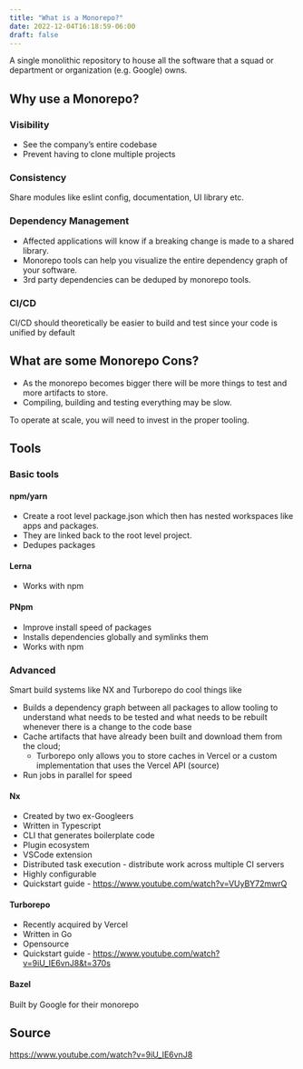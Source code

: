 ```yaml
---
title: "What is a Monorepo?"
date: 2022-12-04T16:18:59-06:00
draft: false
---
```


A single monolithic repository to house all the software that a squad or department or organization (e.g. Google) owns.

## Why use a Monorepo?

### Visibility

* See the company’s entire codebase
* Prevent having to clone multiple projects

### Consistency

Share modules like eslint config, documentation, UI library etc.

### Dependency Management

* Affected applications will know if a breaking change is made to a shared library.
* Monorepo tools can help you visualize the entire dependency graph of your software.
* 3rd party dependencies can be deduped by monorepo tools.

### CI/CD

CI/CD should theoretically be easier to build and test since your code is unified by default

## What are some Monorepo Cons?

* As the monorepo becomes bigger there will be more things to test and more artifacts to store.
* Compiling, building and testing everything may be slow.

To operate at scale, you will need to invest in the proper tooling.

## Tools

### Basic tools

#### npm/yarn

* Create a root level package.json which then has nested workspaces like apps and packages.
* They are linked back to the root level project.
* Dedupes packages

#### Lerna

* Works with npm

#### PNpm

* Improve install speed of packages
* Installs dependencies globally and symlinks them
* Works with npm

### Advanced

Smart build systems like NX and Turborepo do cool things like

* Builds a dependency graph between all packages to allow tooling to understand what needs to be tested and what needs to be rebuilt whenever there is a change to the code base
* Cache artifacts that have already been built and download them from the cloud;
  * Turborepo only allows you to store caches in Vercel or a custom implementation that uses the Vercel API (source)
* Run jobs in parallel for speed

#### Nx

* Created by two ex-Googleers
* Written in Typescript
* CLI that generates boilerplate code
* Plugin ecosystem
* VSCode extension
* Distributed task execution - distribute work across multiple CI servers
* Highly configurable
* Quickstart guide - <https://www.youtube.com/watch?v=VUyBY72mwrQ>

#### Turborepo

* Recently acquired by Vercel
* Written in Go
* Opensource
* Quickstart guide - <https://www.youtube.com/watch?v=9iU_IE6vnJ8&t=370s>

#### Bazel

Built by Google for their monorepo

## Source

<https://www.youtube.com/watch?v=9iU_IE6vnJ8>
